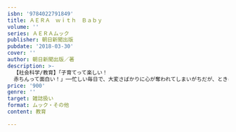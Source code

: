 ```yaml
---
isbn: '9784022791849'
title: ＡＥＲＡ　ｗｉｔｈ　Ｂａｂｙ
volume: ''
series: ＡＥＲＡムック
publisher: 朝日新聞出版
pubdate: '2018-03-30'
cover: ''
author: 朝日新聞出版／著
description: >-
  【社会科学/教育】「子育てって楽しい！
  赤ちんって面白い！」──忙しい毎日で、大変さばかりに心が奪われてしまいがちだが、ときには立ち止まって考えたい赤ちゃんがいる生活の幸せ。今号は「おとうさんも子育ての天才！」をテーマに、フシギで愉快な「赤ちゃん」との付き合い方を考える。
price: '900'
genre: ''
target: 雑誌扱い
format: ムック・その他
content: 教育

---
```

